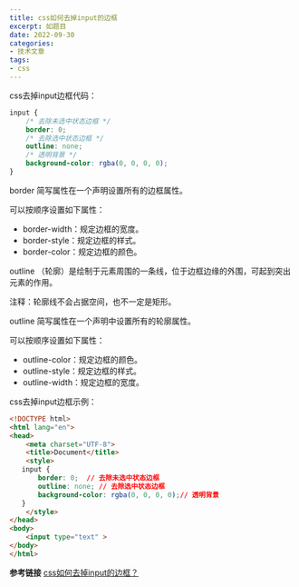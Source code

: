 ```yaml
---
title: css如何去掉input的边框
excerpt: 如题目
date: 2022-09-30
categories:
- 技术文章
tags:
- css
---
```


css去掉input边框代码：
```css
input {
    /* 去除未选中状态边框 */
    border: 0;  
    /* 去除选中状态边框 */
    outline: none; 
    /* 透明背景 */
    background-color: rgba(0, 0, 0, 0);
}
```
border 简写属性在一个声明设置所有的边框属性。

可以按顺序设置如下属性：
- border-width：规定边框的宽度。
- border-style：规定边框的样式。
- border-color：规定边框的颜色。

outline （轮廓）是绘制于元素周围的一条线，位于边框边缘的外围，可起到突出元素的作用。

注释：轮廓线不会占据空间，也不一定是矩形。

outline 简写属性在一个声明中设置所有的轮廓属性。

可以按顺序设置如下属性：
- outline-color：规定边框的颜色。
- outline-style：规定边框的样式。
- outline-width：规定边框的宽度。

css去掉input边框示例：
```html
<!DOCTYPE html>
<html lang="en">
<head>
    <meta charset="UTF-8">
    <title>Document</title>
    <style>
   input {     
       border: 0;  // 去除未选中状态边框
       outline: none; // 去除选中状态边框
       background-color: rgba(0, 0, 0, 0);// 透明背景
   }
    </style>
</head>
<body>
    <input type="text" >
</body>
</html>
```

**参考链接**
[css如何去掉input的边框？](https://www.html.cn/qa/css3/14094.html)